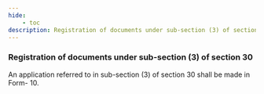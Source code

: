 ```yaml
---
hide:
    - toc
description: Registration of documents under sub-section (3) of section 30
---
```


### Registration of documents under sub-section (3) of section 30

An application referred to in sub-section (3) of section 30 shall be made in Form- 10.
